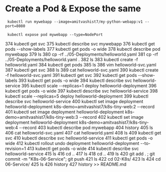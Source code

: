 # Create a Pod & Expose the same

```
 kubectl run mywebapp --image=amitvashist7/my-python-webapp:v1 --port=8080
```
```
 kubectl expose pod mywebapp --type=NodePort
```


  374  kubectl get svc 
  375  kubectl describe svc mywebapp
  376  kubectl get pods --show-labels
  377  kubectl get pods -o wide 
  378  kubectl describe pod mywebapp
  379  ls
  380  cp -rf ../05-Deployments/helloworld.yaml 
  381  cp -rf ../05-Deployments/helloworld.yaml  .
  382  ls
  383  kubectl create -f helloworld.yaml 
  384  kubectl get pods 
  385  ls
  386  vim helloworld-svc.yaml
  387  kubectl get svc 
  388  ls
  389  cat helloworld-svc.yaml 
  390  kubectl create -f helloworld-svc.yaml 
  391  kubectl get svc 
  392  kubectl get pods --show-labels
  393  kubectl get pods -o wide
  394  kubectl describe svc helloworld-service
  395  kubectl scale --replicas=1 deploy helloworld-deployment
  396  kubectl get pods -o wide
  397  kubectl describe svc helloworld-service
  398  kubectl scale --replicas=5 deploy helloworld-deployment
  399  kubectl describe svc helloworld-service
  400  kubectl set image deployment helloworld-deployment k8s-demo=amitvashist7/k8s-tiny-web:2 --record
  401  kubectl set image deployment helloworld-deployment k8s-demo=amitvashist7/k8s-tiny-web:3 --record
  402  kubectl set image deployment helloworld-deployment k8s-demo=amitvashist7/k8s-tiny-web:4 --record
  403  kubectl describe pod mywebapp
  404  history 
  405  ls
  406  cat helloworld-svc.yaml 
  407  cat helloworld.yaml 
  408  ls
  409  kubectl get svc 
  410  kubectl describe svc helloworld-service
  411  kubectl  get pods -o wide 
  412  kubectl rollout undo deployment helloworld-deployment --to-revision=1
  413  kubectl  get pods -o wide 
  414  kubectl describe svc helloworld-service
  415  ls
  416  cd ..
  417  ls
  418  cd ..
  419  ls
  420  git add . ; git commit -m "K8s-06-Service"; git push 
  421  ls
  422  cd 02-K8s/
  423  ls
  424  cd 06-Service/
  425  ls
  426  history 
  427  history >> README.md 
